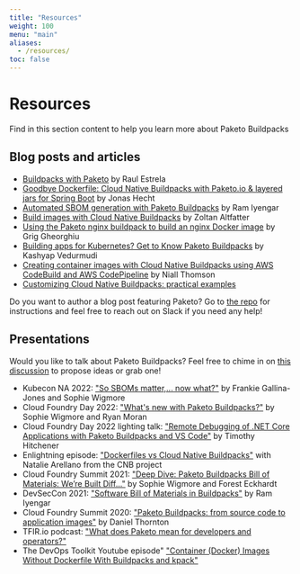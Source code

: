 ```yaml
---
title: "Resources"
weight: 100
menu: "main"
aliases:
  - /resources/
toc: false
---
```

# Resources 
Find in this section content to help you learn more about Paketo Buildpacks

## Blog posts and articles

* [Buildpacks with Paketo](https://parserdigital.com/buildpacks-with-paketo/) by Raul Estrela
* [Goodbye Dockerfile: Cloud Native Buildpacks with Paketo.io & layered jars for Spring Boot](https://blog.codecentric.de/buildpacks-spring-boot)
 by Jonas Hecht
 * [Automated SBOM generation with Paketo Buildpacks](https://thenewstack.io/automated-sbom-generation-with-paketo-buildpacks/) by Ram Iyengar
 * [Build images with Cloud Native Buildpacks](https://zoltanaltfatter.com/2020/12/26/build-images-with-cloud-native-buildpacks/) by Zoltan Altfatter
 * [Using the Paketo nginx buildpack to build an nginx Docker image](https://medium.com/towardsdev/using-the-paketo-nginx-buildpack-to-build-an-nginx-docker-image-42f4dc401df8) by Grig Gheorghiu
 * [Building apps for Kubernetes? Get to Know Paketo Buildpacks](https://medium.com/paketo-buildpacks/building-apps-for-kubernetes-get-to-know-paketo-buildpacks-6dc29b0f3cf3) by Kashyap Vedurmudi
 * [Creating container images with Cloud Native Buildpacks using AWS CodeBuild and AWS CodePipeline](https://aws.amazon.com/blogs/containers/creating-container-images-with-cloud-native-buildpacks-using-aws-codebuild-and-aws-codepipeline/) by Niall Thomson
 * [Customizing Cloud Native Buildpacks: practical examples](https://blog.dahanne.net/2021/02/06/customizing-cloud-native-buildpacks-practical-examples/)
  
Do you want to author a blog post featuring Paketo? Go to [the repo](https://github.com/paketo-buildpacks/blog) for instructions and feel free to reach out on Slack if you need any help!
## Presentations

Would you like to talk about Paketo Buildpacks? Feel free to chime in on [this discussion](https://github.com/paketo-buildpacks/feedback/discussions/27) to propose ideas or grab one!
* Kubecon NA 2022: ["So SBOMs matter,... now what?"](https://www.youtube.com/watch?v=ABDhDmpET-w&amp;ab_channel=CNCF%5BCloudNativeComputingFoundation%5D) by Frankie Gallina-Jones and Sophie Wigmore
* Cloud Foundry Day 2022: ["What's new with Paketo Buildpacks?"](https://www.youtube.com/watch?v=EBzgRFvkp-I&amp;index=9) by Sophie Wigmore and Ryan Moran
* Cloud Foundry Day 2022 lighting talk: ["Remote Debugging of .NET Core Applications with Paketo Buildpacks and VS Code"](https://www.youtube.com/watch?v=6KMuBWXQ5SU&amp;index=10) by Timothy Hitchener
* Enlightning episode: ["Dockerfiles vs Cloud Native Buildpacks"](https://www.youtube.com/watch?v=vfhfJ98ApwE&t=3408s) with Natalie Arellano from the CNB project
* Cloud Foundry Summit 2021: ["Deep Dive: Paketo Buildpacks Bill of Materials: We’re Built Diff..."](https://www.youtube.com/watch?v=q-WX-Xsji_Q&ab_channel=CloudFoundry) by Sophie Wigmore and Forest Eckhardt
* DevSecCon 2021: ["Software Bill of Materials in Buildpacks"](https://www.youtube.com/watch?v=iwHDNtL95rg&ab_channel=DevSecCon-) by Ram Iyengar
* Cloud Foundry Summit 2020: ["Paketo Buildpacks: from source code to application images"](https://www.youtube.com/watch?v=JVUh9OuA5N4) by Daniel Thornton
* TFIR.io podcast: ["What does Paketo mean for developers and operators?"](https://www.youtube.com/watch?v=kyQfP1ffjSQ&ab_channel=TheLinuxFoundation)
* The DevOps Toolkit Youtube episode" ["Container (Docker) Images Without Dockerfile With Buildpacks and kpack"](https://www.youtube.com/watch?v=fbSoKu8NGSU&t=1439s&ab_channel=DevOpsToolkit)